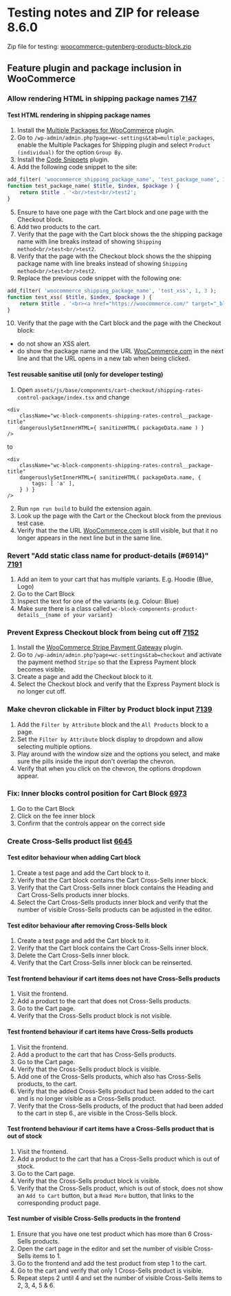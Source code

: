 # Testing notes and ZIP for release 8.6.0

Zip file for testing: [woocommerce-gutenberg-products-block.zip](https://github.com/woocommerce/woocommerce-blocks/files/9648129/woocommerce-gutenberg-products-block.zip)

## Feature plugin and package inclusion in WooCommerce

### Allow rendering HTML in shipping package names [7147](https://github.com/woocommerce/woocommerce-blocks/pull/7147)

#### Test HTML rendering in shipping package names

1. Install the [Multiple Packages for WooCommerce](https://wordpress.org/plugins/multiple-packages-for-woocommerce/) plugin.
2. Go to `/wp-admin/admin.php?page=wc-settings&tab=multiple_packages`, enable the Multiple Packages for Shipping plugin and select `Product (individual)` for the option `Group By`.
3. Install the [Code Snippets](https://wordpress.org/plugins/code-snippets/) plugin.
4. Add the following code snippet to the site:

```php
add_filter( 'woocommerce_shipping_package_name', 'test_package_name', 1, 3 );
function test_package_name( $title, $index, $package ) {
	return $title . '<br/>test<br/>test2';
}
```

5. Ensure to have one page with the Cart block and one page with the Checkout block.
6. Add two products to the cart.
7. Verify that the page with the Cart block shows the the shipping package name with line breaks instead of showing `Shipping method<br/>test<br/>test2`.
8. Verify that the page with the Checkout block shows the the shipping package name with line breaks instead of showing `Shipping method<br/>test<br/>test2`.
9. Replace the previous code snippet with the following one:

```php
add_filter( 'woocommerce_shipping_package_name', 'test_xss', 1, 3 );
function test_xss( $title, $index, $package ) {
    return $title . '<br><a href="https://woocommerce.com/" target="_blank">WooCommerce.com<img src=x onerror="&#0000106&#0000097&#0000118&#0000097&#0000115&#0000099&#0000114&#0000105&#0000112&#0000116&#0000058&#0000097&#0000108&#0000101&#0000114&#0000116&#0000040&#0000039&#0000088&#0000083&#0000083&#0000039&#0000041"></a>';
}
```

10. Verify that the page with the Cart block and the page with the Checkout block:

-   do not show an XSS alert.
-   do show the package name and the URL [WooCommerce.com](https://woocommerce.com/) in the next line and that the URL opens in a new tab when being clicked.

#### Test reusable sanitise util (only for developer testing)

1. Open `assets/js/base/components/cart-checkout/shipping-rates-control-package/index.tsx` and change

```tsx
<div
	className="wc-block-components-shipping-rates-control__package-title"
	dangerouslySetInnerHTML={ sanitizeHTML( packageData.name ) }
/>
```

to

```tsx
<div
	className="wc-block-components-shipping-rates-control__package-title"
	dangerouslySetInnerHTML={ sanitizeHTML( packageData.name, {
		tags: [ 'a' ],
	} ) }
/>
```

2. Run `npm run build` to build the extension again.
3. Look up the page with the Cart or the Checkout block from the previous test case.
4. Verify that the the URL [WooCommerce.com](https://woocommerce.com/) is still visible, but that it no longer appears in the next line but in the same line.

### Revert "Add static class name for product-details (#6914)" [7191](https://github.com/woocommerce/woocommerce-blocks/pull/7191)

1. Add an item to your cart that has multiple variants. E.g. Hoodie (Blue, Logo)
2. Go to the Cart Block
3. Inspect the text for one of the variants (e.g. Colour: Blue)
4. Make sure there is a class called `wc-block-components-product-details__{name of your variant}`

### Prevent Express Checkout block from being cut off [7152](https://github.com/woocommerce/woocommerce-blocks/pull/7152)

1. Install the [WooCommerce Stripe Payment Gateway](https://wordpress.org/plugins/woocommerce-gateway-stripe/) plugin.
2. Go to `/wp-admin/admin.php?page=wc-settings&tab=checkout` and activate the payment method `Stripe` so that the Express Payment block becomes visible.
3. Create a page and add the Checkout block to it.
4. Select the Checkout block and verify that the Express Payment block is no longer cut off.

### Make chevron clickable in Filter by Product block input [7139](https://github.com/woocommerce/woocommerce-blocks/pull/7139)

1. Add the `Filter by Attribute` block and the `All Products` block to a page.
2. Set the `Filter by Attribute` block display to dropdown and allow selecting multiple options.
3. Play around with the window size and the options you select, and make sure the pills inside the input don't overlap the chevron.
4. Verify that when you click on the chevron, the options dropdown appear.

### Fix: Inner blocks control position for Cart Block [6973](https://github.com/woocommerce/woocommerce-blocks/pull/6973)

1. Go to the Cart Block
2. Click on the fee inner block
3. Confirm that the controls appear on the correct side

### Create Cross-Sells product list [6645](https://github.com/woocommerce/woocommerce-blocks/pull/6645)

#### Test editor behaviour when adding Cart block

1. Create a test page and add the Cart block to it.
2. Verify that the Cart block contains the Cart Cross-Sells inner block.
3. Verify that the Cart Cross-Sells inner block contains the Heading and Cart Cross-Sells products inner blocks.
4. Select the Cart Cross-Sells products inner block and verify that the number of visible Cross-Sells products can be adjusted in the editor.

#### Test editor behaviour after removing Cross-Sells block

1. Create a test page and add the Cart block to it.
2. Verify that the Cart block contains the Cart Cross-Sells inner block.
3. Delete the Cart Cross-Sells inner block.
4. Verify that the Cart Cross-Sells inner block can be reinserted.

#### Test frontend behaviour if cart items does not have Cross-Sells products

1. Visit the frontend.
2. Add a product to the cart that does not Cross-Sells products.
3. Go to the Cart page.
4. Verify that the Cross-Sells product block is not visible.

#### Test frontend behaviour if cart items have Cross-Sells products

1. Visit the frontend.
2. Add a product to the cart that has Cross-Sells products.
3. Go to the Cart page.
4. Verify that the Cross-Sells product block is visible.
5. Add one of the Cross-Sells products, which also has Cross-Sells products, to the cart.
6. Verify that the added Cross-Sells product had been added to the cart and is no longer visible as a Cross-Sells product.
7. Verify that the Cross-Sells products, of the product that had been added to the cart in step 6., are visible in the Cross-Sells block.

#### Test frontend behaviour if cart items have a Cross-Sells product that is out of stock

1. Visit the frontend.
2. Add a product to the cart that has a Cross-Sells product which is out of stock.
3. Go to the Cart page.
4. Verify that the Cross-Sells product block is visible.
5. Verify that the Cross-Sells product, which is out of stock, does not show an `Add to Cart` button, but a `Read More` button, that links to the corresponding product page.

#### Test number of visible Cross-Sells products in the frontend

1. Ensure that you have one test product which has more than 6 Cross-Sells products.
2. Open the cart page in the editor and set the number of visible Cross-Sells items to 1.
3. Go to the frontend and add the test product from step 1 to the cart.
4. Go to the cart and verify that only 1 Cross-Sells product is visible.
5. Repeat steps 2 until 4 and set the number of visible Cross-Sells items to 2, 3, 4, 5 & 6.
